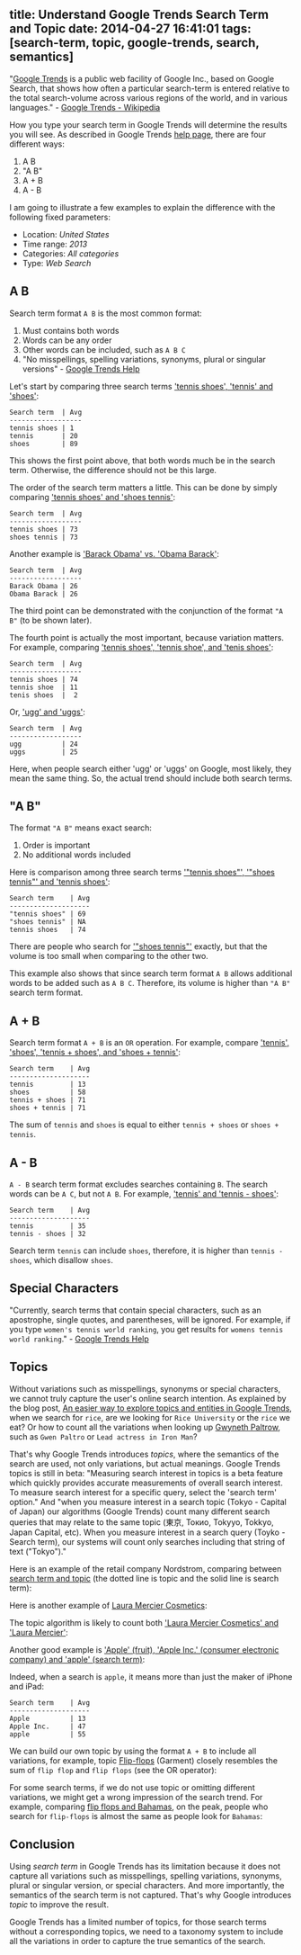 title: Understand Google Trends Search Term and Topic
date: 2014-04-27 16:41:01
tags: [search-term, topic, google-trends, search, semantics]
---

"[Google Trends] is a public web facility of Google Inc., based on Google Search, that shows how often a particular search-term is entered relative to the total search-volume across various regions of the world, and in various languages." - [Google Trends - Wikipedia]

How you type your search term in Google Trends will determine the results you will see. As described in Google Trends [help page], there are four different ways:

1. A B
2. "A B"
3. A + B
4. A - B

I am going to illustrate a few examples to explain the difference with the following fixed parameters:

- Location: _United States_
- Time range: _2013_
- Categories: _All categories_
- Type: _Web Search_


## A B

Search term format `A B` is the most common format:

1. Must contains both words
2. Words can be any order
3. Other words can be included, such as `A B C`
4. "No misspellings, spelling variations, synonyms, plural or singular versions" - [Google Trends Help][help page]

Let's start by comparing three search terms ['tennis shoes', 'tennis' and 'shoes']:
```
Search term  | Avg
------------------
tennis shoes | 1
tennis       | 20
shoes        | 89
```

This shows the first point above, that both words much be in the search term. Otherwise, the difference should not be this large.

The order of the search term matters a little. This can be done by simply comparing ['tennis shoes' and 'shoes tennis']:

```
Search term  | Avg
------------------
tennis shoes | 73
shoes tennis | 73
```

Another example is ['Barack Obama' vs. 'Obama Barack']:
```
Search term  | Avg
------------------
Barack Obama | 26
Obama Barack | 26
```

The third point can be demonstrated with the conjunction of the format `"A B"` (to be shown later).

The fourth point is actually the most important, because variation matters. For example, comparing ['tennis shoes', 'tennis shoe', and 'tenis shoes']:
```
Search term  | Avg
------------------
tennis shoes | 74
tennis shoe  | 11
tenis shoes  |  2
```

Or, ['ugg' and 'uggs']:
```
Search term  | Avg
------------------
ugg          | 24
uggs         | 25
```

Here, when people search either 'ugg' or 'uggs' on Google, most likely, they mean the same thing. So, the actual trend should include both search terms.

['tennis shoes', 'tennis' and 'shoes']: http://www.google.com/trends/explore#q=tennis%20shoes%2C%20tennis%2C%20shoes&geo=US&date=1%2F2013%2012m&cmpt=q
['tennis shoes' and 'shoes tennis']: http://www.google.com/trends/explore#q=tennis%20shoes%2C%20shoes%20tennis&geo=US&date=1%2F2013%2012m&cmpt=q
['Barack Obama' vs. 'Obama Barack']: http://www.google.com/trends/explore#q=Barack%20Obama%2C%20Obama%20Barack&geo=US&date=1%2F2013%2012m&cmpt=q
['tennis shoes', 'tennis shoe', and 'tenis shoes']: http://www.google.com/trends/explore#q=tennis%20shoes%2C%20tennis%20shoe%2C%20tenis%20shoes&geo=US&date=1%2F2013%2012m&cmpt=q
['ugg' and 'uggs']: http://www.google.com/trends/explore#q=ugg%2C%20uggs&geo=US&date=1%2F2013%2012m&cmpt=q


## "A B"

The format `"A B"` means exact search:

1. Order is important
2. No additional words included

Here is comparison among three search terms ['"tennis shoes"', '"shoes tennis"' and 'tennis shoes']:
```
Search term    | Avg
--------------------
"tennis shoes" | 69
"shoes tennis" | NA
tennis shoes   | 74
```

There are people who search for ['"shoes tennis"'] exactly, but that the volume is too small when comparing to the other two.

This example also shows that since search term format `A B` allows additional words to be added such as `A B C`. Therefore, its volume is higher than `"A B"` search term format.

['"tennis shoes"', '"shoes tennis"' and 'tennis shoes']: http://www.google.com/trends/explore#q=%22tennis%20shoes%22%2C%20%22shoes%20tennis%22%2C%20tennis%20shoes&geo=US&date=1%2F2013%2012m&cmpt=q
['"shoes tennis"']: http://www.google.com/trends/explore#q=%22shoes%20tennis%22&geo=US&date=1%2F2013%2012m&cmpt=q


## A + B

Search term format `A + B` is an `OR` operation. For example, compare ['tennis', 'shoes', 'tennis + shoes', and 'shoes + tennis']:
```
Search term    | Avg
--------------------
tennis         | 13
shoes          | 58
tennis + shoes | 71
shoes + tennis | 71
```

The sum of `tennis` and `shoes` is equal to either `tennis + shoes` or `shoes + tennis`.

['tennis', 'shoes', 'tennis + shoes', and 'shoes + tennis']: http://www.google.com/trends/explore#q=tennis%2C%20shoes%2C%20tennis%20%2B%20shoes%2C%20shoes%20%2B%20tennis&geo=US&date=1%2F2013%2012m&cmpt=q


## A - B

`A - B` search term format excludes searches containing `B`. The search words can be `A C`, but not `A B`. For example, ['tennis' and 'tennis - shoes']:
```
Search term    | Avg
--------------------
tennis         | 35
tennis - shoes | 32
```

Search term `tennis` can include `shoes`, therefore, it is higher than `tennis - shoes`, which disallow `shoes`.


['tennis' and 'tennis - shoes']: http://www.google.com/trends/explore#q=tennis%2C%20tennis%20-%20shoes&geo=US&date=1%2F2013%2012m&cmpt=q


## Special Characters

"Currently, search terms that contain special characters, such as an apostrophe, single quotes, and parentheses, will be ignored. For example, if you type `women's tennis world ranking`, you get results for `womens tennis world ranking`." - [Google Trends Help][help page]


## Topics

Without variations such as misspellings, synonyms or special characters, we cannot truly capture the user's online search intention. As explained by the blog post, [An easier way to explore topics and entities in Google Trends], when we search for `rice`, are we looking for `Rice University` or the `rice` we eat? Or how to count all the variations when looking up [Gwyneth Paltrow], such as `Gwen Paltro` or `Lead actress in Iron Man`?

That's why Google Trends introduces _topics_, where the semantics of the search are used, not only variations, but actual meanings. Google Trends topics is still in beta: "Measuring search interest in topics is a beta feature which quickly provides accurate measurements of overall search interest. To measure search interest for a specific query, select the 'search term' option." And "when you measure interest in a search topic (Tokyo - Capital of Japan) our algorithms (Google Trends) count many different search queries that may relate to the same topic (東京, Токио, Tokyyo, Tokkyo, Japan Capital, etc). When you measure interest in a search query (Toyko - Search term), our systems will count only searches including that string of text ("Tokyo")."

Here is an example of the retail company Nordstrom, comparing between [search term and topic][nordstrom] (the dotted line is topic and the solid line is search term):
<script type="text/javascript" src="//www.google.com/trends/embed.js?hl=en-US&q=Nordstrom,+/m/01fc_q&geo=US&date=1/2013+12m&cmpt=q&content=1&cid=TIMESERIES_GRAPH_0&export=5&w=500&h=330"></script>

Here is another example of [Laura Mercier Cosmetics]:
<script type="text/javascript" src="//www.google.com/trends/embed.js?hl=en-US&q=Laura+Mercier+Cosmetics,+/m/0c5_56&geo=US&date=1/2013+12m&cmpt=q&content=1&cid=TIMESERIES_GRAPH_0&export=5&w=500&h=330"></script>

The topic algorithm is likely to count both ['Laura Mercier Cosmetics' and 'Laura Mercier']:
<script type="text/javascript" src="//www.google.com/trends/embed.js?hl=en-US&q=/m/0c5_56,+Laura+Mercier+Cosmetics,+Laura+Mercier&geo=US&date=1/2013+12m&cmpt=q&content=1&cid=TIMESERIES_GRAPH_0&export=5&w=500&h=330"></script>

Another good example is ['Apple' (fruit), 'Apple Inc.' (consumer electronic company) and 'apple' (search term)]:
<script type="text/javascript" src="//www.google.com/trends/embed.js?hl=en-US&q=/m/014j1m,+/m/0k8z,+apple&geo=US&date=1/2013+12m&cmpt=q&content=1&cid=TIMESERIES_GRAPH_0&export=5&w=500&h=330"></script>

Indeed, when a search is `apple`, it means more than just the maker of iPhone and iPad:
```
Search term    | Avg
--------------------
Apple          | 13
Apple Inc.     | 47
apple          | 55
```

We can build our own topic by using the format `A + B` to include all variations, for example, topic [Flip-flops] (Garment) closely resembles the sum of `flip flop` and `flip flops` (see the OR operator):
<script type="text/javascript" src="//www.google.com/trends/embed.js?hl=en-US&q=flip+flop,+flip+flops,+flip+flop+%2B+flip+flops,+/m/025znc&geo=US&date=1/2013+12m&cmpt=q&content=1&cid=TIMESERIES_GRAPH_0&export=5&w=500&h=330"></script>

For some search terms, if we do not use topic or omitting different variations, we might get a wrong impression of the search trend. For example, comparing [flip flops and Bahamas], on the peak, people who search for `flip-flops` is almost the same as people look for `Bahamas`:
<script type="text/javascript" src="//www.google.com/trends/embed.js?hl=en-US&q=flip+flops,+flip+flop,+/m/025znc,+/m/0160w&geo=US&date=1/2013+12m&cmpt=q&content=1&cid=TIMESERIES_GRAPH_0&export=5&w=500&h=330"></script>


[Gwyneth Paltrow]: http://www.google.com/trends/explore#q=%2Fm%2F0bq2g&geo=US&date=1%2F2013%2012m&cmpt=q
[Nordstrom]: http://www.google.com/trends/explore#q=Nordstrom%2C%20%2Fm%2F01fc_q&geo=US&date=1%2F2013%2012m&cmpt=q
[Laura Mercier Cosmetics]: http://www.google.com/trends/explore#q=Laura%20Mercier%20Cosmetics%2C%20%2Fm%2F0c5_56&geo=US&date=1%2F2013%2012m&cmpt=q
['Laura Mercier Cosmetics' and 'Laura Mercier']: http://www.google.com/trends/explore#q=%2Fm%2F0c5_56%2C%20Laura%20Mercier%20Cosmetics%2C%20Laura%20Mercier&geo=US&date=1%2F2013%2012m&cmpt=q
['apple' (fruit), 'Apple Inc.' (consumer electronic company) and 'apple' (search term)]: http://www.google.com/trends/explore#q=%2Fm%2F014j1m%2C%20%2Fm%2F0k8z%2C%20apple&geo=US&date=1%2F2013%2012m&cmpt=q
[flip-flops]: http://www.google.com/trends/explore#q=flip%20flop%2C%20flip%20flops%2C%20flip%20flop%20%2B%20flip%20flops%2C%20%2Fm%2F025znc&geo=US&date=1%2F2013%2012m&cmpt=q
[flip flops and Bahamas]: http://www.google.com/trends/explore#q=flip%20flops%2C%20flip%20flop%2C%20%2Fm%2F025znc%2C%20%2Fm%2F0160w&geo=US&date=1%2F2013%2012m&cmpt=q


## Conclusion

Using _search term_ in Google Trends has its limitation because it does not capture all variations such as misspellings, spelling variations, synonyms, plural or singular version, or special characters. And more importantly, the semantics of the search term is not captured. That's why Google introduces _topic_ to improve the result.

Google Trends has a limited number of topics, for those search terms without a corresponding topics, we need to a taxonomy system to include all the variations in order to capture the true semantics of the search.


[Google Trends]: https://www.google.com/trends/
[Google Trends - Wikipedia]: http://en.wikipedia.org/wiki/Google_Trends
[help page]: https://support.google.com/trends/answer/4359582?hl=en&ref_topic=4365599
[An easier way to explore topics and entities in Google Trends]: http://insidesearch.blogspot.com/2013/12/an-easier-way-to-explore-topics-and.html
